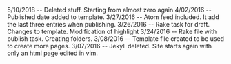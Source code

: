 5/10/2018 -- Deleted stuff. Starting from almost zero again
4/02/2016 -- Published date added to template.
3/27/2016 -- Atom feed included. It add the last three entries when publishing.
3/26/2016 -- Rake task for draft. Changes to template. Modification of highlight
3/24/2016 -- Rake file with publish task. Creating folders. 
3/08/2016 -- Template file created to be used to create more pages.
3/07/2016 -- Jekyll deleted. Site starts again with only an html page edited in vim.

